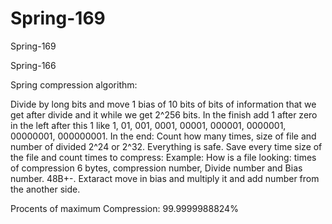 # Spring-169
Spring-169

Spring-166

Spring compression algorithm:

Divide by long bits and move 1 bias of 10 bits of bits of information that we get after divide and it while we get 2^256 bits. In the finish add 1 after zero in the left after this 1 like 1, 01, 001, 0001, 00001, 000001, 0000001, 00000001, 000000001. In the end: Count how many times, size of file and number of divided 2^24 or 2^32. Everything is safe. Save every time size of the file and count times to compress: Example: How is a file looking: times of compression 6 bytes, compression number, Divide number and Bias number. 48B+-. Extaract move in bias and multiply it and add number from the another side.

Procents of maximum Compression: 99.9999988824%




